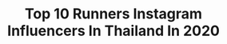 ---
title: Top 10 Runners Instagram Influencers In Thailand In 2020
description: >-
  Find top runners Instagram influencers in Thailand in 2020. Most popular hashtags: #stayathome #stayhome #staysafe #covid.
platform: Instagram
profiles:
  - username: "__piploy__"
    fullname: >-
      🌻🌈
    location: "Thailand"
    followers: 183901
    engagement: 1732
    commentsToLikes: 0.004027
    id: ck5cgi9feowh00i1162ssntdk
    verified: false
    hashtags: "#mesperfectserum, #sossenseladpro, #sossenseladprao, #covid19"
  - username: "coco.arayha"
    fullname: >-
      Coco Arayha Suparurk
    location: "Thailand"
    followers: 140944
    engagement: 159
    commentsToLikes: 0.035717
    id: ck0vymsid4ruk0i19oj25tvfl
    verified: false
    hashtags: "#brushchallenge, #ivangunawan, #hairtransplant, #finfinchannel"
  - username: "duirc_"
    fullname: >-
      Dui Thansap TFM🇹🇭  #TeamPeach
    location: "Thailand"
    followers: 67477
    engagement: 461
    commentsToLikes: 0.011180
    id: ck15tvakqk2xq0i19acew8p4i
    verified: false
    hashtags: "#swurun2020, #thebrothersth, #adizero, #adidasrunning"
  - username: "bomes_kaweeya"
    fullname: >-
      🍃บ๋ อ ม 🍃
    location: "Thailand"
    followers: 146794
    engagement: 423
    commentsToLikes: 0.008136
    id: ckaotbrnxv7q20i78mbbk6982
    verified: false
    hashtags: "#sossensechiangmai, #sodaprinting, #movebibbelt, #arirunning"
  - username: "ssomon"
    fullname: >-
      E S M O N :)
    location: "Thailand"
    followers: 25319
    engagement: 649
    commentsToLikes: 0.006996
    id: ck15s4abmb5fj0i19romj7fhh
    verified: false
    hashtags: "#junnyuvcream, #filmphotography, #staysafe, #tomo"
  - username: "abc_pathummas"
    fullname: >-
      Pathummas𝟭𝟵
    location: "Thailand"
    followers: 44749
    engagement: 218
    commentsToLikes: 0.017349
    id: ck9wdk0drfzxa0j7872wzmgby
    verified: false
    hashtags: "#blue, #brows, #mask, #beautybloggers"
  - username: "dear_ruethai"
    fullname: >-
      Dear Ruethaipreeya Nuanglee
    location: "Thailand"
    followers: 23683
    engagement: 756
    commentsToLikes: 0.011640
    id: ckaotv8t3xoad0i788e1nc258
    verified: false
    hashtags: "#miq2020, #missinternationalqueen2020, #summerthailand, #dearmtu2019"
  - username: "yoshirinrada"
    fullname: >-
      Rinrada Thurapan
    location: "Thailand"
    followers: 1472350
    engagement: 262
    commentsToLikes: 0.003681
    id: ck0vx7nqtxjzu0i19x4ize2sg
    verified: true
    hashtags: "#hygienethailand, #dreamitliveit, #vaselinethailand, #labaguettepattaya"
  - username: "ploybirelay"
    fullname: >-
      PLOY  PEERACHADA  KHUNRAK
    location: "Thailand"
    followers: 58434
    engagement: 307
    commentsToLikes: 0.004354
    id: ck137grcebggx0i19g84tb4b3
    verified: false
    hashtags: "#sodamask, #astella, #beautylikestar, #missgrandthailand"
  - username: "annee_maywong"
    fullname: >-
      
    location: "Thailand"
    followers: 29684
    engagement: 347
    commentsToLikes: 0.016659
    id: ck8sxzpigj8ig0j78scbvfaqi
    verified: false
    hashtags: "#stayathome, #covid, #tinaturner, #pillowchallenge"
---